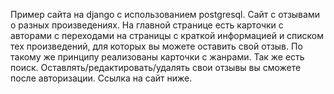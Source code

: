 <p>Пример сайта на django с использованием postgresql. Сайт с отзывами о разных произведениях. На главной странице есть карточки с авторами с переходами на страницы с краткой информацией и списком тех произведений, для которых вы можете оставить свой отзыв. По такому же принципу реализованы карточки с жанрами. Так же есть поиск. Оставлять/редактировать/удалять свои отзывы вы сможете после авторизации. Ссылка на сайт ниже. </p>